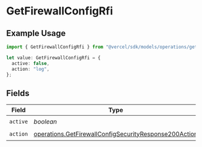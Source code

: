 # GetFirewallConfigRfi

## Example Usage

```typescript
import { GetFirewallConfigRfi } from "@vercel/sdk/models/operations/getfirewallconfig.js";

let value: GetFirewallConfigRfi = {
  active: false,
  action: "log",
};
```

## Fields

| Field                                                                                                                          | Type                                                                                                                           | Required                                                                                                                       | Description                                                                                                                    |
| ------------------------------------------------------------------------------------------------------------------------------ | ------------------------------------------------------------------------------------------------------------------------------ | ------------------------------------------------------------------------------------------------------------------------------ | ------------------------------------------------------------------------------------------------------------------------------ |
| `active`                                                                                                                       | *boolean*                                                                                                                      | :heavy_check_mark:                                                                                                             | N/A                                                                                                                            |
| `action`                                                                                                                       | [operations.GetFirewallConfigSecurityResponse200Action](../../models/operations/getfirewallconfigsecurityresponse200action.md) | :heavy_check_mark:                                                                                                             | N/A                                                                                                                            |